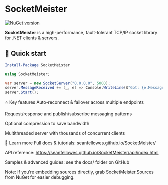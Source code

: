 # SocketMeister

[![NuGet version](https://img.shields.io/nuget/v/SocketMeister.svg)](https://www.nuget.org/packages/SocketMeister)

**SocketMeister** is a high-performance, fault-tolerant TCP/IP socket library for .NET clients & servers.

## 🚀 Quick start

```powershell
Install-Package SocketMeister
```
```csharp
using SocketMeister;

var server = new SocketServer("0.0.0.0", 5000);
server.MessageReceived += (_, e) => Console.WriteLine($"Got: {e.Message}");
server.Start();
```

⭐ Key features
Auto-reconnect & failover across multiple endpoints

Request/response and publish/subscribe messaging patterns

Optional compression to save bandwidth

Multithreaded server with thousands of concurrent clients

📖 Learn more
Full docs & tutorials: seanfellowes.github.io/SocketMeister/

API reference: https://seanfellowes.github.io/SocketMeister/api/index.html

Samples & advanced guides: see the docs/ folder on GitHub

Note: If you’re embedding sources directly, grab SocketMeister.Sources from NuGet for easier debugging.